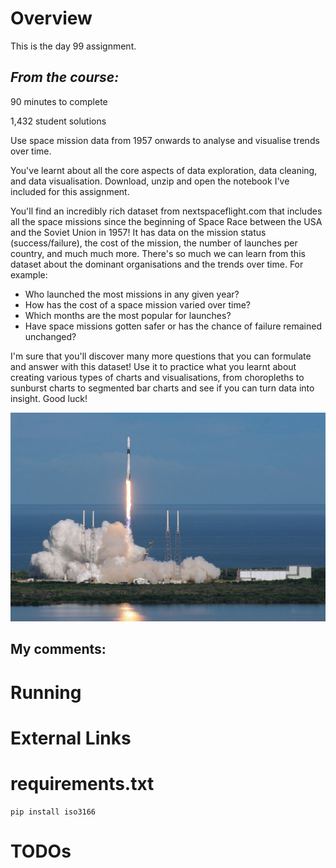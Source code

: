 # Overview

This is the day 99 assignment.

## _From the course:_
90 minutes to complete

1,432 student solutions

Use space mission data from 1957 onwards to analyse and visualise trends over time.

You've learnt about all the core aspects of data exploration, data cleaning, and data visualisation. Download, unzip and open the notebook I've included for this assignment.

You'll find an incredibly rich dataset from nextspaceflight.com that includes all the space missions since the beginning of Space Race between the USA and the Soviet Union in 1957! It has data on the mission status (success/failure), the cost of the mission, the number of launches per country, and much much more. There's so much we can learn from this dataset about the dominant organisations and the trends over time. For example:

- Who launched the most missions in any given year?
- How has the cost of a space mission varied over time?
- Which months are the most popular for launches?
- Have space missions gotten safer or has the chance of failure remained unchanged?

I'm sure that you'll discover many more questions that you can formulate and answer with this dataset! Use it to practice what you learnt about creating various types of charts and visualisations, from choropleths to sunburst charts to segmented bar charts and see if you can turn data into insight. Good luck!

![alt text](space-race.png)



## My comments:


# Running

# External Links

# requirements.txt

```
pip install iso3166
```



# TODOs
